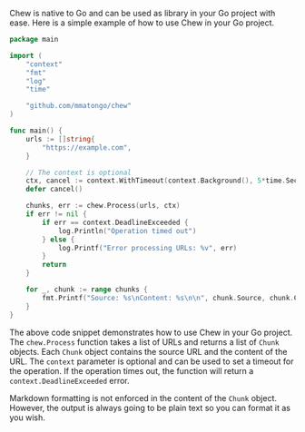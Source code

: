 Chew is native to Go and can be used as library in your Go project with ease. Here is a simple example of how to use Chew in your Go project.

```go
package main

import (
	"context"
	"fmt"
	"log"
	"time"

	"github.com/mmatongo/chew"
)

func main() {
	urls := []string{
		"https://example.com",
	}

	// The context is optional
	ctx, cancel := context.WithTimeout(context.Background(), 5*time.Second)
	defer cancel()

	chunks, err := chew.Process(urls, ctx)
	if err != nil {
		if err == context.DeadlineExceeded {
			log.Println("Operation timed out")
		} else {
			log.Printf("Error processing URLs: %v", err)
		}
		return
	}

	for _, chunk := range chunks {
		fmt.Printf("Source: %s\nContent: %s\n\n", chunk.Source, chunk.Content)
	}
}
```

The above code snippet demonstrates how to use Chew in your Go project. The `chew.Process` function takes a list of URLs and returns a list of `Chunk` objects. Each `Chunk` object contains the source URL and the content of the URL. The `context` parameter is optional and can be used to set a timeout for the operation. If the operation times out, the function will return a `context.DeadlineExceeded` error.

Markdown formatting is not enforced in the content of the `Chunk` object. However, the output is always going to be plain text so you can format it as you wish.
